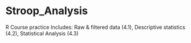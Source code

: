 # Stroop_Analysis
R Course practice
Includes:
Raw & filtered data (4.1), Descriptive statistics (4.2), Statistical Analysis (4.3)
